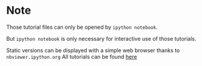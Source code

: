 Note
====

Those tutorial files can only be opened by `ipython notebook`.

But `ipython notebook` is only necessary for interactive use
of those tutorials.

Static versions can be displayed with a simple web browser thanks to `nbviewer.ipython.org`
All tutorials can be found [here](http://nbviewer.ipython.org/github/aymeric-spiga/planetoplot/tree/master/tutorial/)


